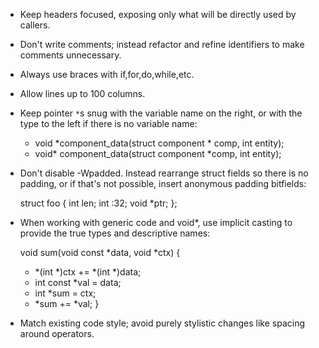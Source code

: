 - Keep headers focused, exposing only what will be directly used by callers.
- Don't write comments; instead refactor and refine identifiers to make comments unnecessary.
- Always use braces with if,for,do,while,etc.
- Allow lines up to 100 columns.
- Keep pointer `*`s snug with the variable name on the right,
  or with the type to the left if there is no variable name:

    - void *component_data(struct component * comp, int entity);
    + void* component_data(struct component *comp, int entity);

- Don't disable -Wpadded.  Instead rearrange struct fields so there is no
  padding, or if that's not possible, insert anonymous padding bitfields:

    struct foo {
        int   len;
        int   :32;
        void *ptr;
    };

- When working with generic code and void*, use implicit casting to provide the
  true types and descriptive names:

     void sum(void const *data, void *ctx) {
    -    *(int *)ctx += *(int *)data;
    +    int const *val = data;
    +    int       *sum = ctx;
    +    *sum += *val;
     }

- Match existing code style; avoid purely stylistic changes like spacing around operators.
